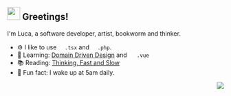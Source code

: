 <h2> <img src="https://emojis.slackmojis.com/emojis/images/1595173148/9720/dog_cute.gif?1595173148" width="30" /> Greetings! </h2>

I'm Luca, a software developer, artist, bookworm and thinker.

- ⚙️ I like to use <img src='https://media0.giphy.com/media/RJzm826vu7WbJvBtxX/giphy.gif?cid=6c09b9527q591k8uufhwfcwrayb5adfc46cz4nd4rtnhwf86&rid=giphy.gif&ct=s' height='15'>`.tsx` and <img src='https://i.imgur.com/P1ePcOu.gif' height='15'>`.php`.
- 🌱 Learning: [Domain Driven Design](https://g.co/kgs/jgXBDL) and <img src='https://api.iconify.design/logos:vue.svg' height='15'> `.vue`
- 📚 Reading: [Thinking, Fast and Slow](https://g.co/kgs/Do97w8)
- 🌅 Fun fact: I wake up at 5am daily.


<p align="right">
<img src="https://visitor-badge.glitch.me/badge?page_id=lucaxue.lucaxue" />
</p>
